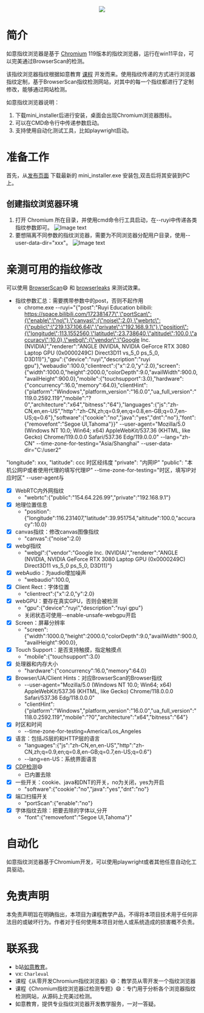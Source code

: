 <p align="center">
  <img src="assets/logo.png">
</p>

# 简介
如意指纹浏览器是基于 [Chromium](https://dev.chromium.org) 119版本的指纹浏览器，运行在win11平台，可以完美通过BrowserScan的检测。

该指纹浏览器指纹根据如意教育 [课程](https://space.bilibili.com/172381477) 开发而来。使用指纹传递的方式进行浏览器指纹定制，基于BrowserScan指纹检测网站，对其中的每一个指纹都进行了定制修改，能够通过网站检测。

如意指纹浏览器说明：

1. 下载mini_installer后进行安装，桌面会出现Chromium浏览器图标。
2. 可以在CMD命令行中传递参数启动。
3. 支持使用自动化测试工具，比如playwright启动。


# 准备工作
首先，从[发布页面]() 下载最新的 mini_installer.exe 安装包,双击后将其安装到PC上。

## 创建指纹浏览器环境
1. 打开 Chromium 所在目录，并使用cmd命令行工具启动，在--ruyi中传递各类指纹参数即可。
![Image text](assets/use.png)
2. 要想隔离不同参数的指纹浏览器，需要为不同浏览器分配用户目录，使用--user-data-dir="xxx"。
![Image text](assets/use2.png)


# 亲测可用的指纹修改
可以使用 [BrowserScan](https://www.browserscan.net/)<td>😄</td> 和 [browserleaks](https://browserleaks.com/) 来测试效果。
- 指纹参数汇总：需要携带参数中的post，否则不起作用
  - chrome.exe --ruyi="{\"post\":\"Ruyi Education bilibili: https://space.bilibili.com/172381477\",\"portScan\":{\"enable\":\"no\"},\"canvas\":{\"noise\":2.0},\"webrtc\":{\"public\":\"219.137.106.64\",\"private\":\"192.168.9.1\"},\"position\":{\"longitude\":113.1552560,\"latitude\":23.738640,\"altitude\":100.0,\"accuracy\":10.0},\"webgl\":{\"vendor\":\"Google Inc. (NVIDIA)\",\"renderer\":\"ANGLE (NVIDIA, NVIDIA GeForce RTX 3080 Laptop GPU (0x0000249C) Direct3D11 vs_5_0 ps_5_0, D3D11)\"},\"gpu\":{\"device\":\"ruyi\",\"description\":\"ruyi gpu\"},\"webaudio\":100.0,\"clientrect\":{\"x\":2.0,\"y\":2.0},\"screen\":{\"width\":1000.0,\"height\":2000.0,\"colorDepth\":9.0,\"availWidth\":900.0,\"availHeight\":900.0},\"mobile\":{\"touchsupport\":3.0},\"hardware\":{\"concurrency\":16.0,\"memory\":64.0},\"clientHint\":{\"platform\":\"Windows\",\"platform_version\":\"16.0.0\",\"ua_full_version\":\"119.0.2592.119\",\"mobile\":\"?0\",\"architecture\":\"x64\",\"bitness\":\"64\"},\"languages\":{\"js\":\"zh-CN,en,en-US\",\"http\":\"zh-CN,zh;q=0.9,en;q=0.8,en-GB;q=0.7,en-US;q=0.6\"},\"software\":{\"cookie\":\"no\",\"java\":\"yes\",\"dnt\":\"no\"},\"font\":{\"removefont\":\"Segoe UI,Tahoma\"}}" --user-agent="Mozilla/5.0 (Windows NT 10.0; Win64; x64) AppleWebKit/537.36 (KHTML, like Gecko) Chrome/119.0.0.0 Safari/537.36 Edg/119.0.0.0" --lang="zh-CN" --time-zone-for-testing="Asia/Shanghai" --user-data-dir="C:/user2"


"longitude": xxx, "latitude": ccc 时区经纬度
"private": "内网IP"
"public": "本机公网IP或者使用代理的填写代理IP"
--time-zone-for-testing="时区，填写IP对应时区"
--user-agent与

- [x] WebRTC内外网指纹
  - \"webrtc\":{\"public\":\"154.64.226.99\",\"private\":\"192.168.9.1\"}
- [x] 地理位置信息
  - \"position\":{\"longitude\":116.231407,\"latitude\":39.951754,\"altitude\":100.0,\"accuracy\":10.0}
- [x] canvas指纹：修改canvas图像指纹
  - \"canvas\":{\"noise\":2.0}
- [x] webgl指纹
  - \"webgl\":{\"vendor\":\"Google Inc. (NVIDIA)\",\"renderer\":\"ANGLE (NVIDIA, NVIDIA GeForce RTX 3080 Laptop GPU (0x0000249C) Direct3D11 vs_5_0 ps_5_0, D3D11)\"}
- [x] webAudio：为audio增加噪声
  - \"webaudio\":100.0,
- [x] Client Rect：字体位置
  - \"clientrect\":{\"x\":2.0,\"y\":2.0}
- [x] webGPU：要存在真实GPU，否则会被检测
  - \"gpu\":{\"device\":\"ruyi\",\"description\":\"ruyi gpu\"}
  - 关闭状态可使用--enable-unsafe-webgpu开启
- [x] Screen：屏幕分辨率
  - \"screen\":{\"width\":1000.0,\"height\":2000.0,\"colorDepth\":9.0,\"availWidth\":900.0,\"availHeight\":900.0},
- [x] Touch Support：是否支持触摸，指定触摸点
  - \"mobile\":{\"touchsupport\":3.0}
- [x] 处理器和内存大小
  - \"hardware\":{\"concurrency\":16.0,\"memory\":64.0}
- [x] Browser/UA/Client Hints：对应BrowserScan的Browser指纹
  - --user-agent="Mozilla/5.0 (Windows NT 10.0; Win64; x64) AppleWebKit/537.36 (KHTML, like Gecko) Chrome/118.0.0.0 Safari/537.36 Edg/118.0.0.0" 
  - \"clientHint\":{\"platform\":\"Windows\",\"platform_version\":\"16.0.0\",\"ua_full_version\":\"118.0.2592.119\",\"mobile\":\"?0\",\"architecture\":\"x64\",\"bitness\":\"64\"}
- [x] 时区和时间
  -  --time-zone-for-testing=America/Los_Angeles
- [x] 语言：包括JS层的和HTTP层的语言
  - "languages\":{\"js\":\"zh-CN,en,en-US\",\"http\":\"zh-CN,zh;q=0.9,en;q=0.8,en-GB;q=0.7,en-US;q=0.6\"}
  - --lang=en-US：系统界面语言
- [x] [CDP检测](https://www.browserscan.net/bot-detection)<td>😄</td>
  - 已内置去除
- [x] 一些开关：cookie、java和DNT的开关，no为关闭，yes为开启
  - \"software\":{\"cookie\":\"no\",\"java\":\"yes\",\"dnt\":\"no\"}
- [x] 端口扫描开关
  - \"portScan\":{\"enable\":\"no\"}
- [x] 字体指纹去除：把要去除的字体以,分开
  - \"font\":{\"removefont\":\"Segoe UI,Tahoma\"}"

# 自动化
如意指纹浏览器基于Chromium开发，可以使用playwright或者其他任意自动化工具驱动。 

# 免责声明
本免责声明旨在明确指出，本项目为课程教学产品，不得将本项目技术用于任何非法目的或破坏行为。作者对于任何使用本项目对他人或系统造成的损害概不负责。

# 联系我
- b站[如意教育](https://space.bilibili.com/172381477)。
- vx: `Charleval`
- 课程《从零开发Chromium指纹浏览器》<td>😄</td>：教学员从零开发一个指纹浏览器
- 课程《Chromium指纹浏览器过检测专题》<td>😄</td>：专门用于分析各个浏览器指纹检测网站，从源码上完美过检测。
- 如意教育，提供专业指纹浏览器开发教学服务，一对一答疑。

